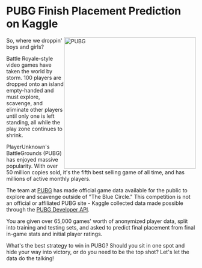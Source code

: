# PUBG Finish Placement Prediction on Kaggle
<div class="markdown-converter__text--rendered"><p><img src="https://storage.googleapis.com/kaggle-media/competitions/PUBG/PUBG%20Inlay.jpg" alt="PUBG" width="350" style="float:right;"></p>

<p>So, where we droppin' boys and girls?</p>

<p>Battle Royale-style video games have taken the world by storm. 100 players are dropped onto an island empty-handed and must explore, scavenge, and eliminate other players until only one is left standing, all while the play zone continues to shrink. </p>

<p>PlayerUnknown's BattleGrounds (PUBG) has enjoyed massive popularity. With over 50 million copies sold, it's the fifth best selling game of all time, and has millions of active monthly players.  </p>

<p>The team at <a href="https://www.pubg.com" rel="nofollow">PUBG</a> has made official game data available for the public to explore and scavenge outside of "The Blue Circle." This competition is not an official or affiliated PUBG site - Kaggle collected data made possible through the <a href="https://developer.pubg.com" rel="nofollow">PUBG Developer API</a>.</p> 

<p>You are given over 65,000 games' worth of anonymized player data, split into training and testing sets, and asked to predict final placement from final in-game stats and initial player ratings. </p>

<p>What's the best strategy to win in PUBG? Should you sit in one spot and hide your way into victory, or do you need to be the top shot? Let's let the data do the talking!</p></div>
